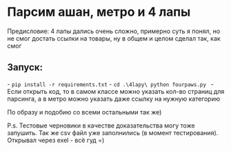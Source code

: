 <h1>Парсим ашан, метро и 4 лапы</h1>

<p>Предисловие: 4 лапы дались очень сложно, примерно суть я понял, но не
смог достать ссылки на товары, ну в общем и целом сделал так, как смог</p>

<h2>Запуск:</h2>
- <code>pip install -r requirements.txt</code>
- <code>cd .\4lapy\ python fourpaws.py </code>
- Если открыть код, то в самом классе можно указать кол-во страниц для парсинга, а в метро можно указать даже ссылку на нужную категорию

По образу и подобию со всеми остальными так же)

P.s. Тестовые черновики в качестве доказательства могу тоже запушить. Так же csv файл уже заполнились (в момент тестирования).
Открывал через exel - всё гуд =)